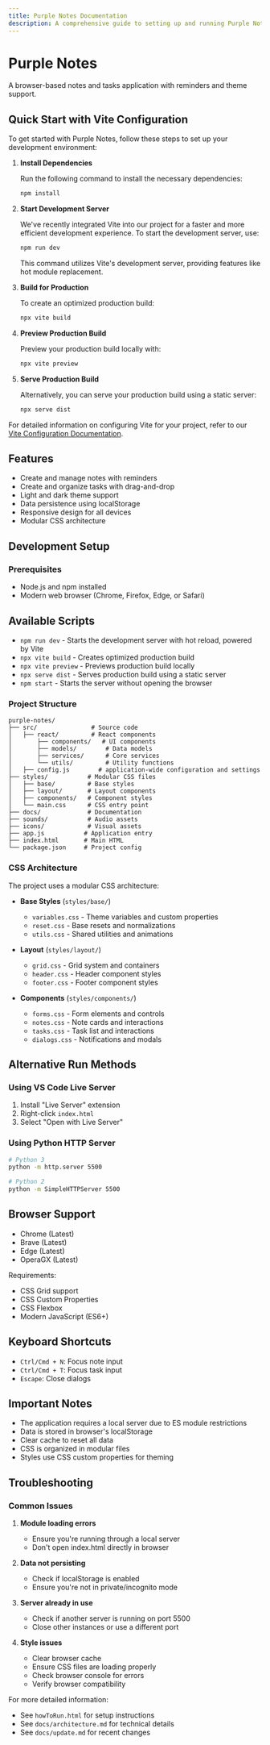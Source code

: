 ```yaml
---
title: Purple Notes Documentation
description: A comprehensive guide to setting up and running Purple Notes, a browser-based notes and tasks application with reminders and theme support.
---
```


# Purple Notes

A browser-based notes and tasks application with reminders and theme support.

## Quick Start with Vite Configuration

To get started with Purple Notes, follow these steps to set up your development environment:

1. **Install Dependencies**

   Run the following command to install the necessary dependencies:

   ```bash
   npm install
   ```

2. **Start Development Server**

   We've recently integrated Vite into our project for a faster and more efficient development experience. To start the development server, use:

   ```bash
   npm run dev
   ```

   This command utilizes Vite's development server, providing features like hot module replacement.

3. **Build for Production**

   To create an optimized production build:

   ```bash
   npx vite build
   ```

4. **Preview Production Build**

   Preview your production build locally with:

   ```bash
   npx vite preview
   ```

5. **Serve Production Build**

   Alternatively, you can serve your production build using a static server:

   ```bash
   npx serve dist
   ```

For detailed information on configuring Vite for your project, refer to our [Vite Configuration Documentation](./docs/vite-configuration.mdx).

## Features

- Create and manage notes with reminders
- Create and organize tasks with drag-and-drop
- Light and dark theme support
- Data persistence using localStorage
- Responsive design for all devices
- Modular CSS architecture

## Development Setup

### Prerequisites

- Node.js and npm installed
- Modern web browser (Chrome, Firefox, Edge, or Safari)

## Available Scripts

- `npm run dev` - Starts the development server with hot reload, powered by Vite
- `npx vite build` - Creates optimized production build
- `npx vite preview` - Previews production build locally
- `npx serve dist` - Serves production build using a static server
- `npm start` - Starts the server without opening the browser

### Project Structure

```
purple-notes/
├── src/               # Source code
│   ├── react/         # React components
│       ├── components/   # UI components
│       ├── models/        # Data models
│       ├── services/      # Core services
│       └── utils/         # Utility functions
│   ├── config.js        # application-wide configuration and settings
├── styles/           # Modular CSS files
│   ├── base/         # Base styles
│   ├── layout/       # Layout components
│   ├── components/   # Component styles
│   └── main.css      # CSS entry point
├── docs/             # Documentation
├── sounds/           # Audio assets
├── icons/            # Visual assets
├── app.js           # Application entry
├── index.html       # Main HTML
└── package.json     # Project config
```

### CSS Architecture

The project uses a modular CSS architecture:

- **Base Styles** (`styles/base/`)
  - `variables.css` - Theme variables and custom properties
  - `reset.css` - Base resets and normalizations
  - `utils.css` - Shared utilities and animations

- **Layout** (`styles/layout/`)
  - `grid.css` - Grid system and containers
  - `header.css` - Header component styles
  - `footer.css` - Footer component styles

- **Components** (`styles/components/`)
  - `forms.css` - Form elements and controls
  - `notes.css` - Note cards and interactions
  - `tasks.css` - Task list and interactions
  - `dialogs.css` - Notifications and modals

## Alternative Run Methods

### Using VS Code Live Server

1. Install "Live Server" extension
2. Right-click `index.html`
3. Select "Open with Live Server"

### Using Python HTTP Server

```bash
# Python 3
python -m http.server 5500

# Python 2
python -m SimpleHTTPServer 5500
```

## Browser Support

- Chrome (Latest)
- Brave (Latest)
- Edge (Latest)
- OperaGX (Latest)

Requirements:

- CSS Grid support
- CSS Custom Properties
- CSS Flexbox
- Modern JavaScript (ES6+)

## Keyboard Shortcuts

- `Ctrl/Cmd + N`: Focus note input
- `Ctrl/Cmd + T`: Focus task input
- `Escape`: Close dialogs

## Important Notes

- The application requires a local server due to ES module restrictions
- Data is stored in browser's localStorage
- Clear cache to reset all data
- CSS is organized in modular files
- Styles use CSS custom properties for theming

## Troubleshooting

### Common Issues

1. **Module loading errors**
   - Ensure you're running through a local server
   - Don't open index.html directly in browser

2. **Data not persisting**
   - Check if localStorage is enabled
   - Ensure you're not in private/incognito mode

3. **Server already in use**
   - Check if another server is running on port 5500
   - Close other instances or use a different port

4. **Style issues**
   - Clear browser cache
   - Ensure CSS files are loading properly
   - Check browser console for errors
   - Verify browser compatibility

For more detailed information:

- See `howToRun.html` for setup instructions
- See `docs/architecture.md` for technical details
- See `docs/update.md` for recent changes
